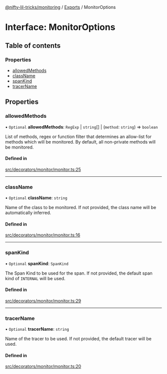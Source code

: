 [@nifty-lil-tricks/monitoring](../README.md) / [Exports](../modules.md) / MonitorOptions

# Interface: MonitorOptions

## Table of contents

### Properties

- [allowedMethods](MonitorOptions.md#allowedmethods)
- [className](MonitorOptions.md#classname)
- [spanKind](MonitorOptions.md#spankind)
- [tracerName](MonitorOptions.md#tracername)

## Properties

### allowedMethods

• `Optional` **allowedMethods**: `RegExp` \| `string`[] \| (`method`: `string`) => `boolean`

List of methods, regex or function filter that determines an allow-list for methods which will be monitored.
By default, all non-private methods will be monitored.

#### Defined in

[src/decorators/monitor/monitor.ts:25](https://github.com/jonnydgreen/nifty-lil-tricks-monitoring/blob/5c5cbb2/src/decorators/monitor/monitor.ts#L25)

___

### className

• `Optional` **className**: `string`

Name of the class to be monitored. If not provided, the class name will be automatically inferred.

#### Defined in

[src/decorators/monitor/monitor.ts:16](https://github.com/jonnydgreen/nifty-lil-tricks-monitoring/blob/5c5cbb2/src/decorators/monitor/monitor.ts#L16)

___

### spanKind

• `Optional` **spanKind**: `SpanKind`

The Span Kind to be used for the span. If not provided, the default span kind of `INTERNAL` will be used.

#### Defined in

[src/decorators/monitor/monitor.ts:29](https://github.com/jonnydgreen/nifty-lil-tricks-monitoring/blob/5c5cbb2/src/decorators/monitor/monitor.ts#L29)

___

### tracerName

• `Optional` **tracerName**: `string`

Name of the tracer to be used. If not provided, the default tracer will be used.

#### Defined in

[src/decorators/monitor/monitor.ts:20](https://github.com/jonnydgreen/nifty-lil-tricks-monitoring/blob/5c5cbb2/src/decorators/monitor/monitor.ts#L20)
